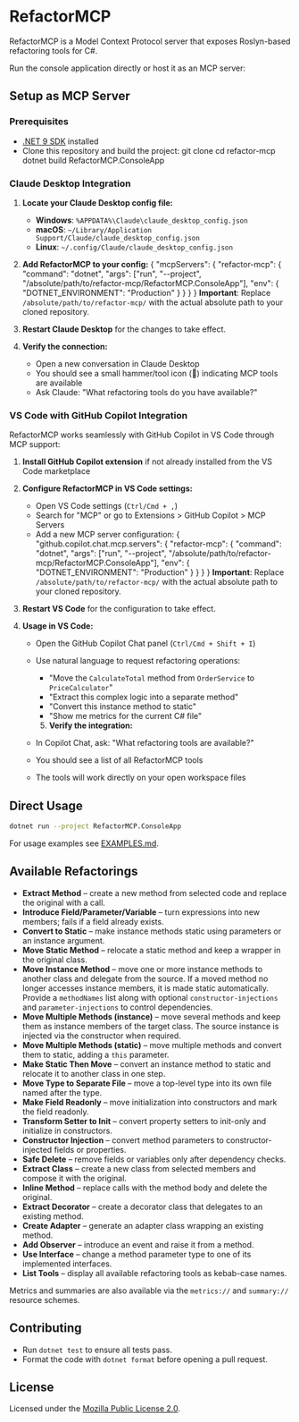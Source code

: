 # RefactorMCP

RefactorMCP is a Model Context Protocol server that exposes Roslyn-based refactoring tools for C#.

Run the console application directly or host it as an MCP server:

## Setup as MCP Server

### Prerequisites

- [.NET 9 SDK](https://dotnet.microsoft.com/download/dotnet/9.0) installed
- Clone this repository and build the project:
git clone <repository-url>
cd refactor-mcp
dotnet build RefactorMCP.ConsoleApp
### Claude Desktop Integration

1. **Locate your Claude Desktop config file:**
   - **Windows**: `%APPDATA%\Claude\claude_desktop_config.json`
   - **macOS**: `~/Library/Application Support/Claude/claude_desktop_config.json`
   - **Linux**: `~/.config/Claude/claude_desktop_config.json`

2. **Add RefactorMCP to your config:**
{
  "mcpServers": {
    "refactor-mcp": {
      "command": "dotnet",
      "args": ["run", "--project", "/absolute/path/to/refactor-mcp/RefactorMCP.ConsoleApp"],
      "env": {
        "DOTNET_ENVIRONMENT": "Production"
      }
    }
  }
}
**Important**: Replace `/absolute/path/to/refactor-mcp/` with the actual absolute path to your cloned repository.

3. **Restart Claude Desktop** for the changes to take effect.

4. **Verify the connection:**
   - Open a new conversation in Claude Desktop
   - You should see a small hammer/tool icon (🔨) indicating MCP tools are available
   - Ask Claude: "What refactoring tools do you have available?"

### VS Code with GitHub Copilot Integration

RefactorMCP works seamlessly with GitHub Copilot in VS Code through MCP support:

1. **Install GitHub Copilot extension** if not already installed from the VS Code marketplace

2. **Configure RefactorMCP in VS Code settings:**
   - Open VS Code settings (`Ctrl/Cmd + ,`)
   - Search for "MCP" or go to Extensions > GitHub Copilot > MCP Servers
   - Add a new MCP server configuration:
{
  "github.copilot.chat.mcp.servers": {
    "refactor-mcp": {
      "command": "dotnet",
      "args": ["run", "--project", "/absolute/path/to/refactor-mcp/RefactorMCP.ConsoleApp"],
      "env": {
        "DOTNET_ENVIRONMENT": "Production"
      }
    }
  }
}
**Important**: Replace `/absolute/path/to/refactor-mcp/` with the actual absolute path to your cloned repository.

3. **Restart VS Code** for the configuration to take effect.

4. **Usage in VS Code:**
   - Open the GitHub Copilot Chat panel (`Ctrl/Cmd + Shift + I`)
   - Use natural language to request refactoring operations:
     - "Move the `CalculateTotal` method from `OrderService` to `PriceCalculator`"
     - "Extract this complex logic into a separate method"
     - "Convert this instance method to static"
     - "Show me metrics for the current C# file"

     5. **Verify the integration:**
   - In Copilot Chat, ask: "What refactoring tools are available?"
   - You should see a list of all RefactorMCP tools
   - The tools will work directly on your open workspace files

## Direct Usage

```bash
dotnet run --project RefactorMCP.ConsoleApp
```

For usage examples see [EXAMPLES.md](./EXAMPLES.md).

## Available Refactorings

- **Extract Method** – create a new method from selected code and replace the original with a call.
- **Introduce Field/Parameter/Variable** – turn expressions into new members; fails if a field already exists.
- **Convert to Static** – make instance methods static using parameters or an instance argument.
- **Move Static Method** – relocate a static method and keep a wrapper in the original class.
- **Move Instance Method** – move one or more instance methods to another class and delegate from the source. If a moved method no longer accesses instance members, it is made static automatically. Provide a `methodNames` list along with optional `constructor-injections` and `parameter-injections` to control dependencies.
- **Move Multiple Methods (instance)** – move several methods and keep them as instance members of the target class. The source instance is injected via the constructor when required.
- **Move Multiple Methods (static)** – move multiple methods and convert them to static, adding a `this` parameter.
- **Make Static Then Move** – convert an instance method to static and relocate it to another class in one step.
- **Move Type to Separate File** – move a top-level type into its own file named after the type.
- **Make Field Readonly** – move initialization into constructors and mark the field readonly.
- **Transform Setter to Init** – convert property setters to init-only and initialize in constructors.
- **Constructor Injection** – convert method parameters to constructor-injected fields or properties.
- **Safe Delete** – remove fields or variables only after dependency checks.
- **Extract Class** – create a new class from selected members and compose it with the original.
- **Inline Method** – replace calls with the method body and delete the original.
- **Extract Decorator** – create a decorator class that delegates to an existing method.
- **Create Adapter** – generate an adapter class wrapping an existing method.
- **Add Observer** – introduce an event and raise it from a method.
- **Use Interface** – change a method parameter type to one of its implemented interfaces.
- **List Tools** – display all available refactoring tools as kebab-case names.

Metrics and summaries are also available via the `metrics://` and `summary://` resource schemes.

## Contributing

* Run `dotnet test` to ensure all tests pass.
* Format the code with `dotnet format` before opening a pull request.

## License

Licensed under the [Mozilla Public License 2.0](https://www.mozilla.org/MPL/2.0/).
